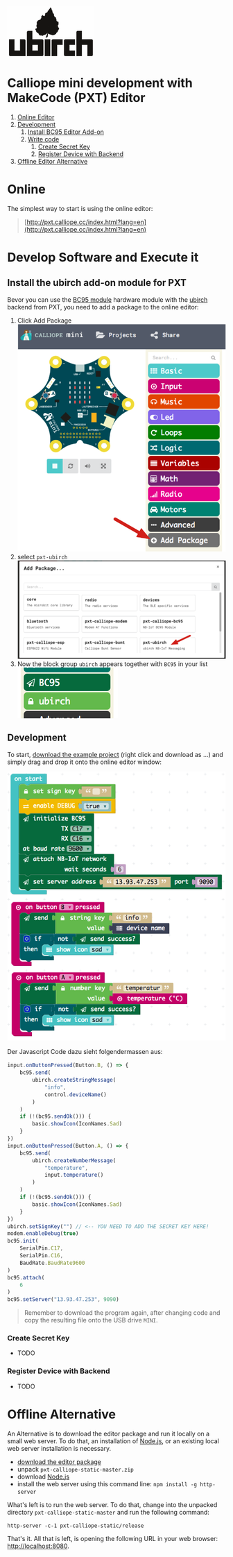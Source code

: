 [![ubirch GmbH](files/ubirch.png)](https://ubirch.com)

# Calliope mini development with MakeCode (PXT) Editor

1. [Online Editor](#online)
2. [Development](#develop-software-and-execute-it)
    1. [Install BC95 Editor Add-on](#install-the-ubirch-add-on-module-for-pxt)
    2. [Write code](#development)
        1. [Create Secret Key](#create-secret-key)
        2. [Register Device with Backend](#register-device-with-backend)
3. [Offline Editor Alternative](#offline-alternative)    

# Online 

The simplest way to start is using the online editor:

> [http://pxt.calliope.cc/index.html?lang=en](http://pxt.calliope.cc/index.html?lang=en)

# Develop Software and Execute it

## Install the ubirch add-on module for PXT

Bevor you can use the [BC95 module](http://www.quectel.com/product/bc95.htm) hardware module with the [ubirch](http://ubirch.com)
backend from PXT, you need to add a package to the online editor:

1. Click Add Package<br/>![1](files/en-packet-add.png) 
2. select `pxt-ubirch`<br/>![2](files/en-packet-add-1.png)
3. Now the block group `ubirch` appears together with `BC95` in your list<br/>![3](files/en-packet-add-2.png)

## Development

To start, [download the example project](https://raw.githubusercontent.com/ubirch/telekom-nbiot-hackathon-2017/master/en-ubirch-NB-IoT-Messaging.hex)
(right click and download as ...) and simply drag and drop it onto the online editor window:

![Example Project](files/en-example.png)

Der Javascript Code dazu sieht folgendermassen aus:

```typescript
input.onButtonPressed(Button.B, () => {
    bc95.send(
        ubirch.createStringMessage(
            "info",
            control.deviceName()
        )
    )
    if (!(bc95.sendOk())) {
        basic.showIcon(IconNames.Sad)
    }
})
input.onButtonPressed(Button.A, () => {
    bc95.send(
        ubirch.createNumberMessage(
            "temperature",
            input.temperature()
        )
    )
    if (!(bc95.sendOk())) {
        basic.showIcon(IconNames.Sad)
    }
})
ubirch.setSignKey("") // <-- YOU NEED TO ADD THE SECRET KEY HERE!
modem.enableDebug(true)
bc95.init(
    SerialPin.C17,
    SerialPin.C16,
    BaudRate.BaudRate9600
)
bc95.attach(
    6
)
bc95.setServer("13.93.47.253", 9090)
```

> Remember to download the program again, after changing code and copy the resulting file onto the USB drive `MINI`. 

### Create Secret Key

- TODO

### Register Device with Backend

- TODO

# Offline Alternative

An Alternative is to download the editor package and run it locally on a small web server. To
do that, an installation of [Node.js](https://nodejs.org/en/), or an existing local web server installation is necessary. 

- [download the editor package](https://github.com/calliope-mini/pxt-calliope-static/archive/master.zip)
- unpack `pxt-calliope-static-master.zip`
- download [Node.js](https://nodejs.org/en/)
- install the web server using this command line: `npm install -g http-server`

What's left is to run the web server. To do that, change into the unpacked directory `pxt-calliope-static-master` and
run the following command:

```
http-server -c-1 pxt-calliope-static/release
```

That's it. All that is left, is opening the following URL in your web browser:
[http://localhost:8080](http://localhost:8080).
